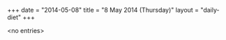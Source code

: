 +++
date = "2014-05-08"
title = "8 May 2014 (Thursday)"
layout = "daily-diet"
+++


\<no entries\>

